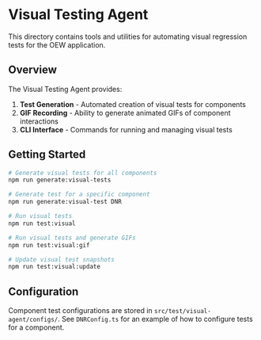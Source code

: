 # Visual Testing Agent

This directory contains tools and utilities for automating visual regression tests for the OEW application.

## Overview

The Visual Testing Agent provides:

1. **Test Generation** - Automated creation of visual tests for components
2. **GIF Recording** - Ability to generate animated GIFs of component interactions
3. **CLI Interface** - Commands for running and managing visual tests

## Getting Started

```bash
# Generate visual tests for all components
npm run generate:visual-tests

# Generate test for a specific component
npm run generate:visual-test DNR

# Run visual tests
npm run test:visual

# Run visual tests and generate GIFs
npm run test:visual:gif

# Update visual test snapshots
npm run test:visual:update
```

## Configuration

Component test configurations are stored in `src/test/visual-agent/configs/`.
See `DNRConfig.ts` for an example of how to configure tests for a component.
